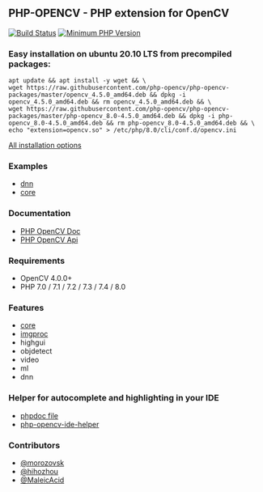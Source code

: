 ## PHP-OPENCV - PHP extension for OpenCV

[![Build Status](https://travis-ci.org/php-opencv/php-opencv.svg?branch=master)](https://travis-ci.org/php-opencv/php-opencv) [![Minimum PHP Version](https://img.shields.io/badge/php-%3E%3D%207.0-8892BF.svg)](https://php.net/)

### Easy installation on ubuntu 20.10 LTS from precompiled packages:
```
apt update && apt install -y wget && \
wget https://raw.githubusercontent.com/php-opencv/php-opencv-packages/master/opencv_4.5.0_amd64.deb && dpkg -i opencv_4.5.0_amd64.deb && rm opencv_4.5.0_amd64.deb && \
wget https://raw.githubusercontent.com/php-opencv/php-opencv-packages/master/php-opencv_8.0-4.5.0_amd64.deb && dpkg -i php-opencv_8.0-4.5.0_amd64.deb && rm php-opencv_8.0-4.5.0_amd64.deb && \
echo "extension=opencv.so" > /etc/php/8.0/cli/conf.d/opencv.ini
```
[All installation options](https://github.com/php-opencv/php-opencv/wiki/Installation)

### Examples
- [dnn](https://github.com/php-opencv/php-opencv-examples)
- [core](https://github.com/hihozhou/php-opencv)

### Documentation
- [PHP OpenCV Doc](https://phpopencv.org/docs/index.html)
- [PHP OpenCV Api](https://phpopencv.org/api/index.html)

### Requirements
- OpenCV 4.0.0+
- PHP 7.0 / 7.1 / 7.2 / 7.3 / 7.4 / 8.0

### Features
- [core](https://phpopencv.org/docs/mat.html)
- [imgproc](https://phpopencv.org/docs/gausian_median_blur_bilateral_filter.html)
- highgui
- objdetect
- video
- ml
- dnn

### Helper for autocomplete and highlighting in your IDE
- [phpdoc file](https://github.com/php-opencv/php-opencv-examples/blob/master/phpdoc.php)
- [php-opencv-ide-helper](https://github.com/hihozhou/php-opencv-ide-helper)

### Contributors
- [@morozovsk](https://github.com/morozovsk)
- [@hihozhou](https://github.com/hihozhou)
- [@MaleicAcid](https://github.com/MaleicAcid)
